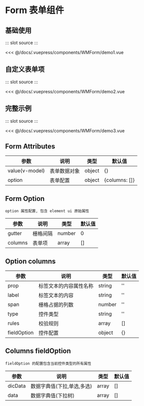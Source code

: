 # Form 表单组件

## 基础使用

<Demo-index>
::: slot source
<WMForm-demo1></WMForm-demo1>
:::

<<< @/docs/.vuepress/components/WMForm/demo1.vue

</Demo-index>

## 自定义表单项

<Demo-index>
::: slot source
<WMForm-demo2></WMForm-demo2>
:::

<<< @/docs/.vuepress/components/WMForm/demo2.vue

</Demo-index>

## 完整示例

<Demo-index>
::: slot source
<WMForm-demo3></WMForm-demo3>
:::

<<< @/docs/.vuepress/components/WMForm/demo3.vue

</Demo-index>

## Form Attributes

| 参数           | 说明         | 类型   | 默认值        |
| -------------- | ------------ | ------ | ------------- |
| value(v-model) | 表单数据对象 | object | {}            |
| option         | 表单配置     | object | {columns: []} |

## Form Option

`option 属性配置, 包含 element ui 原始属性 `

| 参数    | 说明     | 类型   | 默认值 |
| ------- | -------- | ------ | ------ |
| gutter  | 栅格间隔 | number | 0      |
| columns | 表单项   | array  | []     |

## Option columns

| 参数        | 说明                   | 类型   | 默认值 |
| ----------- | ---------------------- | ------ | ------ |
| prop        | 标签文本的内容属性名称 | string | ''     |
| label       | 标签文本的内容         | string | ''     |
| span        | 栅格占据的列数         | number | ''     |
| type        | 控件类型               | string | ''     |
| rules       | 校验规则               | array  | []     |
| fieldOption | 控件配置               | object | {}     |

## Columns fieldOption

`fieldOption 的配置包含当前控件类型的所有属性`

| 参数    | 说明                       | 类型  | 默认值 |
| ------- | -------------------------- | ----- | ------ |
| dicData | 数据字典值(下拉,单选,多选) | array | []     |
| data    | 数据字典值(下拉树)         | array | []     |

